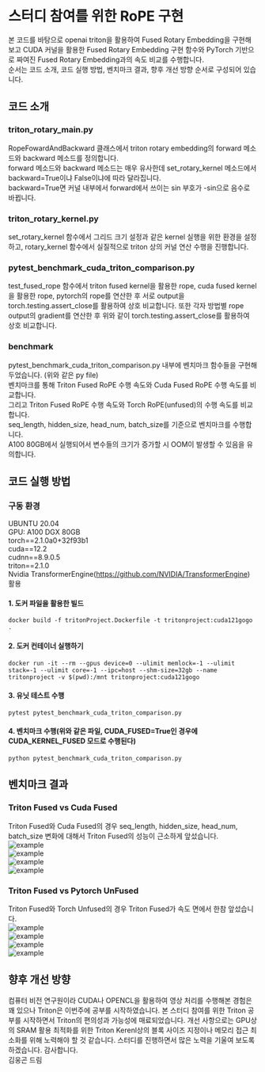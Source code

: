 # 스터디 참여를 위한 RoPE 구현  
본 코드를 바탕으로 openai triton을 활용하여 Fused Rotary Embedding을 구현해보고 CUDA 커널을 활용한 Fused Rotary Embedding 구현 함수와 PyTorch 기반으로 짜여진 Fused Rotary Embedding과의 속도 비교를 수행합니다.  
순서는 코드 소개, 코드 실행 방법, 벤치마크 결과, 향후 개선 방향 순서로 구성되어 있습니다.  

## 코드 소개  
### triton_rotary_main.py  
RopeFowardAndBackward 클래스에서 triton rotary embedding의 forward 메소드와 backward 메소드를 정의합니다.  
forward 메소드와 backward 메소드는 매우 유사한데 set_rotary_kernel 메소드에서 backward=True이냐 False이냐에 따라 달라집니다.  
backward=True면 커널 내부에서 forward에서 쓰이는 sin 부호가 -sin으로 음수로 바뀝니다.  
### triton_rotary_kernel.py  
set_rotary_kernel 함수에서 그리드 크기 설정과 같은 kernel 실행을 위한 환경을 설정하고, rotary_kernel 함수에서 실질적으로 triton 상의 커널 연산 수행을 진행합니다.  
### pytest_benchmark_cuda_triton_comparison.py  
test_fused_rope 함수에서 triton fused kernel을 활용한 rope, cuda fused kernel을 활용한 rope, pytorch의 rope를 연산한 후 서로 output을 torch.testing.assert_close를 활용하여 상호 비교합니다.
또한 각자 방법별 rope output의 gradient를 연산한 후 위와 같이 torch.testing.assert_close를 활용하여 상호 비교합니다.  
### benchmark  
pytest_benchmark_cuda_triton_comparison.py 내부에 벤치마크 함수들을 구현해 두었습니다.  (위와 같은 py file)  
벤치마크를 통해 Triton Fused RoPE 수행 속도와 Cuda Fused RoPE 수행 속도를 비교합니다.  
그리고 Triton Fused RoPE 수행 속도와 Torch RoPE(unfused)의 수행 속도를 비교합니다.  
seq_length, hidden_size, head_num, batch_size를 기준으로 벤치마크를 수행합니다.  
A100 80GB에서 실행되어서 변수들의 크기가 증가할 시 OOM이 발생할 수 있음을 유의합니다.   

## 코드 실행 방법  
### 구동 환경   
UBUNTU 20.04  
GPU: A100 DGX 80GB  
torch==2.1.0a0+32f93b1  
cuda==12.2  
cudnn==8.9.0.5  
triton==2.1.0  
Nvidia TransformerEngine(https://github.com/NVIDIA/TransformerEngine) 활용  

#### 1. 도커 파일을 활용한 빌드 
```
docker build -f tritonProject.Dockerfile -t tritonproject:cuda121gogo .
```
#### 2. 도커 컨테이너 실행하기
```
docker run -it --rm --gpus device=0 --ulimit memlock=-1 --ulimit stack=-1 --ulimit core=-1 --ipc=host --shm-size=32gb --name tritonproject -v $(pwd):/mnt tritonproject:cuda121gogo
```
#### 3. 유닛 테스트 수행  

```
pytest pytest_benchmark_cuda_triton_comparison.py
```
#### 4. 벤치마크 수행(위와 같은 파일, CUDA_FUSED=True인 경우에 CUDA_KERNEL_FUSED 모드로 수행된다)     
```
python pytest_benchmark_cuda_triton_comparison.py
```


## 벤치마크 결과  
### Triton Fused vs Cuda Fused  
Triton Fused와 Cuda Fused의 경우 seq_length, hidden_size, head_num, batch_size 변화에 대해서 Triton Fused의 성능이 근소하게 앞섰습니다.  
![example](./TritonVsCUDA_rope_benchmark_seq_length_fused/seqLen_performance.png)  
![example](./TritonVsCUDA_rope_benchmark_hidden_size_fused/hiddenSize_performance.png)  
![example](./TritonVsCUDA_rope_benchmark_head_num_fused/headNum_performance.png)  
![example](./TritonVsCUDA_rope_benchmark_batch_size_fused/batchSize_performance.png)  
### Triton Fused vs Pytorch UnFused  
Triton Fused와 Torch Unfused의 경우 Triton Fused가 속도 면에서 한참 앞섰습니다.  
![example](./TritonVsCUDA_rope_benchmark_seq_length_unfused/seqLen_performance.png)  
![example](./TritonVsCUDA_rope_benchmark_hidden_size_unfused/hiddenSize_performance.png)  
![example](./TritonVsCUDA_rope_benchmark_head_num_unfused/headNum_performance.png)  
![example](./TritonVsCUDA_rope_benchmark_batch_size_unfused/batchSize_performance.png)  

## 향후 개선 방향  
컴퓨터 비전 연구원이라 CUDA나 OPENCL을 활용하여 영상 처리를 수행해본 경험은 꽤 있으나 Triton은 이번주에 공부를 시작하였습니다. 본 스터디 참여를 위한 Triton 공부를 시작하면서 Triton의 편의성과 가능성에 매료되었습니다. 개선 사항으로는 GPU상의 SRAM 활용 최적화를 위한 Triton Kerenl상의 블록 사이즈 지정이나 메모리 접근 최소화를 위해 노력해야 할 것 같습니다. 스터디를 진행하면서 많은 노력을 기울여 보도록 하겠습니다. 감사합니다.  
김웅곤 드림  


